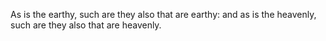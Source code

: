 As is the earthy, such are they also that are earthy: and as is the heavenly, such are they also that are heavenly.
